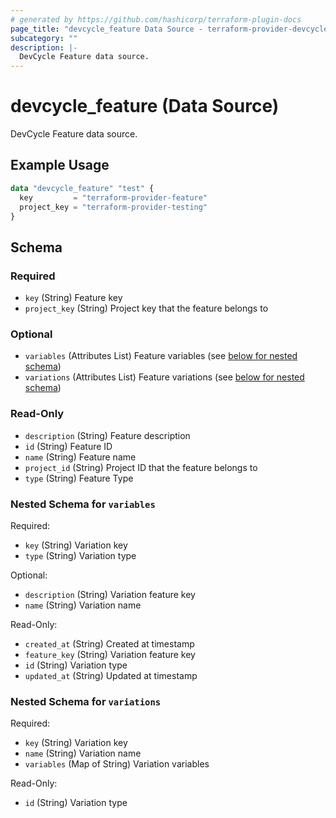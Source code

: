 ```yaml
---
# generated by https://github.com/hashicorp/terraform-plugin-docs
page_title: "devcycle_feature Data Source - terraform-provider-devcycle"
subcategory: ""
description: |-
  DevCycle Feature data source.
---
```


# devcycle_feature (Data Source)

DevCycle Feature data source.

## Example Usage

```terraform
data "devcycle_feature" "test" {
  key         = "terraform-provider-feature"
  project_key = "terraform-provider-testing"
}
```

<!-- schema generated by tfplugindocs -->
## Schema

### Required

- `key` (String) Feature key
- `project_key` (String) Project key that the feature belongs to

### Optional

- `variables` (Attributes List) Feature variables (see [below for nested schema](#nestedatt--variables))
- `variations` (Attributes List) Feature variations (see [below for nested schema](#nestedatt--variations))

### Read-Only

- `description` (String) Feature description
- `id` (String) Feature ID
- `name` (String) Feature name
- `project_id` (String) Project ID that the feature belongs to
- `type` (String) Feature Type

<a id="nestedatt--variables"></a>
### Nested Schema for `variables`

Required:

- `key` (String) Variation key
- `type` (String) Variation type

Optional:

- `description` (String) Variation feature key
- `name` (String) Variation name

Read-Only:

- `created_at` (String) Created at timestamp
- `feature_key` (String) Variation feature key
- `id` (String) Variation type
- `updated_at` (String) Updated at timestamp


<a id="nestedatt--variations"></a>
### Nested Schema for `variations`

Required:

- `key` (String) Variation key
- `name` (String) Variation name
- `variables` (Map of String) Variation variables

Read-Only:

- `id` (String) Variation type



